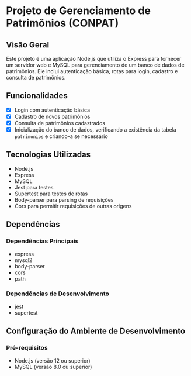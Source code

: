 # Projeto de Gerenciamento de Patrimônios (CONPAT)

## Visão Geral

Este projeto é uma aplicação Node.js que utiliza o Express para fornecer um servidor web e MySQL para gerenciamento de um banco de dados de patrimônios. Ele inclui autenticação básica, rotas para login, cadastro e consulta de patrimônios.

## Funcionalidades

- [x] Login com autenticação básica
- [x] Cadastro de novos patrimônios
- [x] Consulta de patrimônios cadastrados
- [x] Inicialização do banco de dados, verificando a existência da tabela `patrimonios` e criando-a se necessário

## Tecnologias Utilizadas

* Node.js
* Express
* MySQL
* Jest para testes
* Supertest para testes de rotas
* Body-parser para parsing de requisições
* Cors para permitir requisições de outras origens

## Dependências

### Dependências Principais

* express
* mysql2
* body-parser
* cors
* path

### Dependências de Desenvolvimento

* jest
* supertest

## Configuração do Ambiente de Desenvolvimento

### Pré-requisitos

* Node.js (versão 12 ou superior)
* MySQL (versão 8.0 ou superior)
